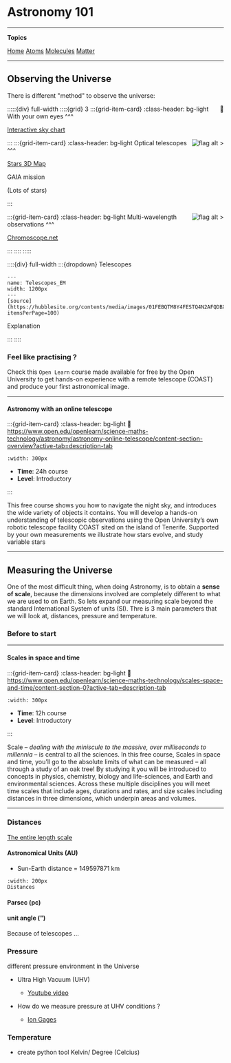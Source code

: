 # Astronomy 101

***

**Topics**

<div class="topnav">
<a class="active" href="Astronomy_101.html">Home</a>  
<a class="easy" href="More/Page1.html">Atoms</a>  
<a class="med" href="More/Page2.html">Molecules</a>
<a class="dif" href="More/Page3.html">Matter</a>
</div> 



***

## Observing the Universe

There is different "method" to observe the universe:

:::::{div} full-width
::::{grid} 3
:::{grid-item-card}
:class-header: bg-light
<span style="float: right"> &#128064;</span>  With your own eyes
^^^

[Interactive sky chart](https://skyandtelescope.org/interactive-sky-chart/)

:::
:::{grid-item-card}
:class-header: bg-light
<span style="float: right">![flag alt >](../../../Docs/Svg_icons/Telescopes/telescope-svgrepo-com.svg)</span> Optical telescopes
^^^

[Stars 3D Map](https://charliehoey.com/threejs-demos/gaia_dr1.html)

GAIA mission

(Lots of stars)

:::

:::{grid-item-card}
:class-header: bg-light
<span style="float: right">![flag alt >](../../../Docs/Svg_icons/Telescopes/radar-observatory-svgrepo-com.svg)</span> Multi-wavelength observations
^^^

[Chromoscope.net](https://chromoscope.net/)

:::
::::
:::::


::::{div} full-width
:::{dropdown} Telescopes

```{figure} Docs/Telescopes_EM.jpg
---
name: Telescopes_EM
width: 1200px
---
[source](https://hubblesite.org/contents/media/images/01FEBQTM8Y4FESTQ4N2AFQDBXH?itemsPerPage=100)
```

<p class="emphase">Explanation</p>

:::
::::

### Feel like practising ?

Check this `Open Learn` course made available for free by the Open University to get hands-on experience with a remote telescope (COAST) and produce your first astronomical image.   

***
<h4><strong>Astronomy with an online telescope </strong></h4>

<article id="P1">

<div id="subdiv1-3">    


    

:::{grid-item-card}
:class-header: bg-light
:link: https://www.open.edu/openlearn/science-maths-technology/astronomy/astronomy-online-telescope/content-section-overview?active-tab=description-tab

```{figure} ../../Docs/Open_Learn_Images/Astro_w_online_telescope.jpg
:width: 300px
```
    
- **Time**: 24h course 
- **Level**: Introductory  

    
:::
    
</div>    
    
<div id="subdiv2-3">

This free course shows you how to navigate the night sky, and introduces the wide variety of objects it contains. You will develop a hands-on understanding of telescopic observations using the Open University’s own robotic telescope facility COAST sited on the island of Tenerife. Supported by your own measurements we illustrate how stars evolve, and study variable stars

</div>
    

    
</article>

***


## Measuring the Universe

One of the most difficult thing, when doing Astronomy, is to obtain a **sense of scale**, because the dimensions involved are completely different to what we are used to on Earth. So lets expand our measuring scale beyond the standard International System of units (SI). Thre is 3 main parameters that we will look at, distances, pressure and temperature.

### Before to start

***
<h4><strong>Scales in space and time</strong></h4>

<article id="P1">

<div id="subdiv1-3">    


    

:::{grid-item-card}
:class-header: bg-light
:link: https://www.open.edu/openlearn/science-maths-technology/scales-space-and-time/content-section-0?active-tab=description-tab

```{figure} ../../Docs/Open_Learn_Images/Scales_in_space_and_time.jpg
:width: 300px
```
    
- **Time**: 12h course 
- **Level**: Introductory  

    
:::
    
</div>    
    
<div id="subdiv2-3">

Scale – *dealing with the miniscule to the massive, over milliseconds to millennia* – is central to all the sciences. In this free course, Scales in space and time, you’ll go to the absolute limits of what can be measured – all through a study of an oak tree! By studying it you will be introduced to concepts in physics, chemistry, biology and life-sciences, and Earth and environmental sciences. Across these multiple disciplines you will meet time scales that include ages, durations and rates, and size scales including distances in three dimensions, which underpin areas and volumes.
</div>
    

    
</article>

***


###  Distances 

[The entire length scale](https://www.htwins.net/scale2/)

#### Astronomical Units (AU)

- Sun-Earth distance = 149597871 km 

```{figure} Docs/Astrod.png
:width: 200px
Distances 
```

#### Parsec (pc)

#### unit angle (")

Because of telescopes ...

### Pressure

different pressure environment in the Universe

- Ultra High Vacuum (UHV)
    - [Youtube video](https://www.youtube.com/watch?v=XkKZ3W7kOo4)
    
    
- How do we measure pressure at UHV conditions ?
    - [Ion Gages](https://www.youtube.com/watch?v=VO0WV3FrDJQ)

### Temperature

- create python tool Kelvin/ Degree (Celcius)



